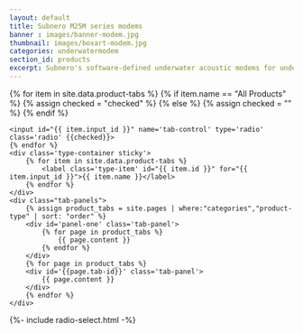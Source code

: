 ```yaml
---
layout: default
title: Subnero M25M series modems
banner : images/banner-modem.jpg
thumbnail: images/boxart-modem.jpg
categories: underwatermodem
section_id: products
excerpt: Subnero's software-defined underwater acoustic modems for underwater wireless communication and networking. Subnero's multi-channel modems for data acquisition.
---
```


<div>
    {% for item in site.data.product-tabs %}
        {% if item.name ==  "All Products" %}
            {% assign checked = "checked" %}
        {% else %}
            {% assign checked = "" %}
        {% endif %}

    <input id="{{ item.input_id }}" name='tab-control' type='radio' class='radio' {{checked}}>
    {% endfor %}
    <div class='type-container sticky'>
        {% for item in site.data.product-tabs %}
            <label class='type-item' id="{{ item.id }}" for="{{ item.input_id }}">{{ item.name }}</label>
        {% endfor %}
    </div>
    <div class="tab-panels">
        {% assign product_tabs = site.pages | where:"categories","product-type" | sort: "order" %}
        <div id='panel-one' class='tab-panel'>
            {% for page in product_tabs %}
                {{ page.content }}
            {% endfor %}
        </div>
        {% for page in product_tabs %}
        <div id='{{page.tab-id}}' class='tab-panel'>
            {{ page.content }}
        </div>
        {% endfor %}
    </div>
</div>
{%- include radio-select.html -%}
